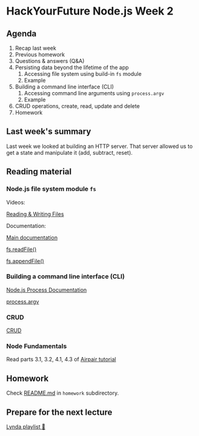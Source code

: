 # HackYourFuture Node.js Week 2

## Agenda

1. Recap last week
2. Previous homework
3. Questions & answers (Q&A)
4. Persisting data beyond the lifetime of the app
   1. Accessing file system using build-in `fs` module
   2. Example
5. Building a command line interface (CLI)
   1. Accessing command line arguments using `process.argv`
   2. Example
6. CRUD operations, create, read, update and delete
7. Homework

## Last week's summary

Last week we looked at building an HTTP server. That server allowed us to get a
state and manipulate it (add, subtract, reset).

## Reading material

### Node.js file system module `fs`

Videos:

[Reading & Writing Files](https://www.youtube.com/watch?v=U57kU311-nE&index=9&list=PL4cUxeGkcC9gcy9lrvMJ75z9maRw4byYp)

Documentation:

[Main documentation](https://nodejs.org/docs/latest-v10.x/api/fs.html)

[fs.readFile()](https://nodejs.org/docs/latest-v10.x/api/fs.html#fs_fs_readfile_path_options_callback)

[fs.appendFile()](https://nodejs.org/docs/latest-v10.x/api/fs.html#fs_fs_appendfile_file_data_options_callback)

### Building a command line interface (CLI)

[Node.js Process Documentation](https://nodejs.org/docs/latest-v10.x/api/process.html)

[process.argv](https://nodejs.org/docs/latest-v10.x/api/process.html#process_process_argv)

### CRUD

[CRUD](https://en.wikipedia.org/wiki/Create%2C_read%2C_update_and_delete)

### Node Fundamentals

Read parts 3.1, 3.2, 4.1, 4.3 of [Airpair tutorial](https://www.airpair.com/javascript/node-js-tutorial#3-node-fundamentals)

## Homework

Check [README.md](homework/README.md) in `homework` subdirectory.

## Prepare for the next lecture

[Lynda playlist :information_desk_person:](https://www.lynda.com/SharedPlaylist/e8a2fec772bb462da38429629a34f3b7)
